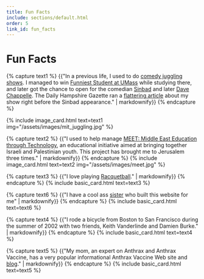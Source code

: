 ```yaml
---
title: Fun Facts
include: sections/default.html
order: 5
link_id: fun_facts
---
```


# Fun Facts

{% capture text1 %}
  {{"In a previous life, I used to do [comedy juggling shows](/assets/images/old_promo.png). I managed to win
[Funniest Student at UMass](http://www.umass.edu/umassmag/archives/2001/winter2001/h_funny.html) while studying there, and later got the chance to open for the comedian [Sinbad](http://www.cc.com/comedians/sinbad) and later [Dave Chappelle](https://en.wikipedia.org/wiki/Dave_Chappelle). The Daily Hampshire Gazette ran a [flattering article](/assets/images/hampshire_gazette_piece.html) about my show right before the Sinbad appearance." | markdownify}}
{% endcapture %}

{% include image_card.html text=text1 img="/assets/images/mit_juggling.jpg" %}

{% capture text2 %}
  {{"I used to help manage [MEET: Middle East Education through Technology](http://meet.mit.edu/), an educational initiative aimed at bringing together Israeli and Palestinian youth. This project has brought me to Jerusalem three times." | markdownify}}
{% endcapture %}
{% include image_card.html text=text2 img="/assets/images/meet.jpg" %}

{% capture text3 %}
  {{"I love playing [Racquetball](https://en.wikipedia.org/wiki/Racquetball)." | markdownify}}
{% endcapture %}
{% include basic_card.html text=text3 %}

{% capture text6 %}
  {{"I have a cool ass [sister](https://github.com/maabernethy) who built this website for me" | markdownify}}
{% endcapture %}
{% include basic_card.html text=text6 %}

{% capture text4 %}
  {{"I rode a bicycle from Boston to San Francisco during the summer of 2002 with two friends, Keith Vanderlinde and Damien Burke." | markdownify}}
{% endcapture %}
{% include basic_card.html text=text4 %}

{% capture text5 %}
  {{"My mom, an expert on Anthrax and Anthrax Vaccine, has a very popular informational Anthrax Vaccine Web site and [blog](http://anthraxvaccine.blogspot.com/)." | markdownify}}
{% endcapture %}
{% include basic_card.html text=text5 %}

